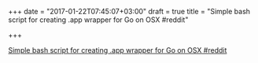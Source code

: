 +++
date = "2017-01-22T07:45:07+03:00"
draft = true
title = "Simple bash script for creating .app wrapper for Go on OSX  #reddit"

+++

<p><a href="https://t.co/Lh8q8o252r">Simple bash script for creating .app wrapper for Go on OSX  #reddit</a></p>
